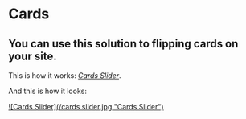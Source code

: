 # Cards

## You can use this solution to flipping cards on your site.

This is how it works: *[Cards Slider](https://markoviv.github.io/Cards/)*.

And this is how it looks:

[![Cards Slider](/cards slider.jpg "Cards Slider")](https://markoviv.github.io/Cards/)
